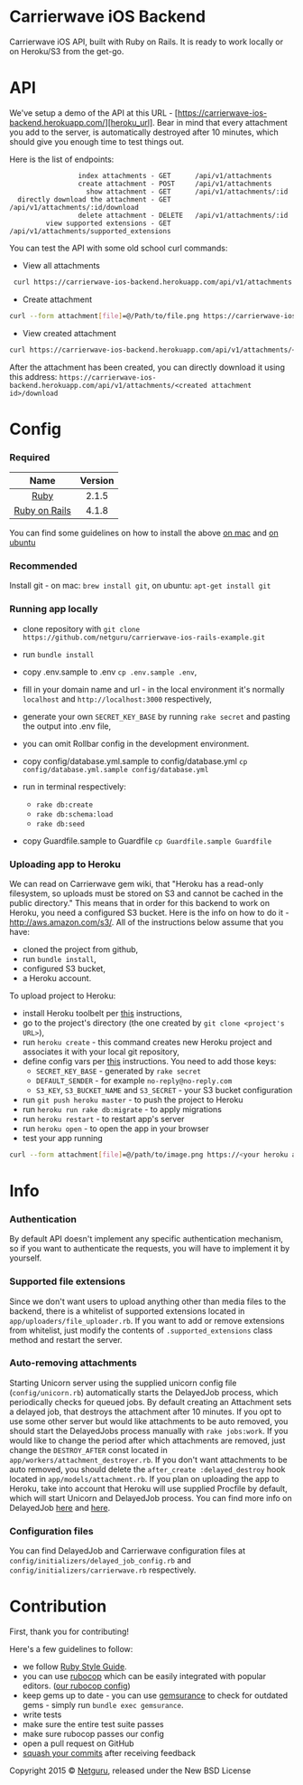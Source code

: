 Carrierwave iOS Backend
=========================================

Carrierwave iOS API, built with Ruby on Rails. It is ready to work locally or on Heroku/S3 from the get-go. 

API
===================

We've setup a demo of the API at this URL - [https://carrierwave-ios-backend.herokuapp.com/][heroku_url].
Bear in mind that every attachment you add to the server, is automatically destroyed after 10 minutes, 
which should give you enough time to test things out.

Here is the list of endpoints:
```
                 index attachments - GET      /api/v1/attachments
                 create attachment - POST     /api/v1/attachments
                   show attachment - GET      /api/v1/attachments/:id
  directly download the attachment - GET      /api/v1/attachments/:id/download
                 delete attachment - DELETE   /api/v1/attachments/:id
         view supported extensions - GET      /api/v1/attachments/supported_extensions
```

You can test the API with some old school curl commands:
- View all attachments
```bash
 curl https://carrierwave-ios-backend.herokuapp.com/api/v1/attachments
```
- Create attachment
```bash
curl --form attachment[file]=@/Path/to/file.png https://carrierwave-ios-backend.herokuapp.com/api/v1/attachments
```
- View created attachment
```bash
curl https://carrierwave-ios-backend.herokuapp.com/api/v1/attachments/<created attachment id>
```

After the attachment has been created, you can directly download it using this address:
`https://carrierwave-ios-backend.herokuapp.com/api/v1/attachments/<created attachment id>/download`

Config
==================

### Required

| Name |  Version |
| :--: | :---: |
| [Ruby][ruby] | 2.1.5 |
| [Ruby on Rails][rails] | 4.1.8 |

You can find some guidelines on how to install the above [on mac][mac_guidelines] and [on ubuntu][ubuntu_guidelines]

### Recommended

Install git - on mac: `brew install git`, on ubuntu: `apt-get install git`

### Running app locally

- clone repository with `git clone https://github.com/netguru/carrierwave-ios-rails-example.git`
- run `bundle install`

- copy .env.sample to .env `cp .env.sample .env`,
- fill in your domain name and url - in the local environment it's normally `localhost` and `http://localhost:3000` respectively,
- generate your own `SECRET_KEY_BASE` by running `rake secret` and pasting the output into .env file,
- you can omit Rollbar config in the development environment.

- copy config/database.yml.sample to config/database.yml `cp config/database.yml.sample config/database.yml`
- run in terminal respectively:
  - `rake db:create`
  - `rake db:schema:load`
  - `rake db:seed`

- copy Guardfile.sample to Guardfile `cp Guardfile.sample Guardfile`

### Uploading app to Heroku

We can read on Carrierwave gem wiki, that "Heroku has a read-only filesystem, so uploads must be stored on S3 and cannot be cached in the public directory."
This means that in order for this backend to work on Heroku, you need a configured S3 bucket. Here is the info on how to do it - http://aws.amazon.com/s3/.
All of the instructions below assume that you have:
  - cloned the project from github,
  - run `bundle install`,
  - configured S3 bucket,
  - a Heroku account.

To upload project to Heroku:
- install Heroku toolbelt per [this][heroku_toolbelt] instructions,
- go to the project's directory (the one created by `git clone <project's URL>`),
- run `heroku create` - this command creates new Heroku project and associates it with your local git repository,
- define config vars per [this][heroku_vars] instructions. You need to add those keys:
  - `SECRET_KEY_BASE` - generated by `rake secret`
  - `DEFAULT_SENDER` - for example `no-reply@no-reply.com`
  - `S3_KEY`, `S3_BUCKET_NAME` and `S3_SECRET` - your S3 bucket configuration
- run `git push heroku master` - to push the project to Heroku
- run `heroku run rake db:migrate` - to apply migrations
- run `heroku restart` - to restart app's server
- run `heroku open` - to open the app in your browser
- test your app running 
```bash
curl --form attachment[file]=@/path/to/image.png https://<your heroku app name>.herokuapp.com/api/v1/attachments
```

Info
============

### Authentication

By default API doesn't implement any specific authentication mechanism, so if you want to authenticate the requests, you will have to implement it by yourself.

### Supported file extensions

Since we don't want users to upload anything other than media files to the backend, there is a whitelist of supported extensions located in `app/uploaders/file_uploader.rb`.
If you want to add or remove extensions from whitelist, just modify the contents of `.supported_extensions` class method and restart the server.

### Auto-removing attachments

Starting Unicorn server using the supplied unicorn config file (`config/unicorn.rb`) automatically starts the DelayedJob process, which periodically checks for queued jobs.
By default creating an Attachment sets a delayed job, that destroys the attachment after 10 minutes. If you opt to use some other server but would like attachments to be 
auto removed, you should start the DelayedJobs process manually with `rake jobs:work`. If you would like to change the period after which attachments are removed,
just change the `DESTROY_AFTER` const located in `app/workers/attachment_destroyer.rb`. If you don't want attachments to be auto removed, you should delete the 
`after_create :delayed_destroy` hook located in `app/models/attachment.rb`.
If you plan on uploading the app to Heroku, take into account that Heroku will use supplied Procfile by default, which will start Unicorn and DelayedJob process.
You can find more info on DelayedJob [here](https://github.com/collectiveidea/delayed_job) and [here](https://devcenter.heroku.com/articles/delayed-job).

### Configuration files

You can find DelayedJob and Carrierwave configuration files at `config/initializers/delayed_job_config.rb` and `config/initializers/carrierwave.rb` respectively.

Contribution
============

First, thank you for contributing!

Here's a few guidelines to follow:

- we follow [Ruby Style Guide][ruby_style_guides].
- you can use [rubocop][rubocop] which can be easily integrated with popular editors. ([our rubocop config][rubocop_config])
- keep gems up to date - you can use [gemsurance][gemsurance] to check for outdated gems - simply run `bundle exec gemsurance`.
- write tests
- make sure the entire test suite passes
- make sure rubocop passes our config
- open a pull request on GitHub
- [squash your commits][squash_commits] after receiving feedback

Copyright  2015 © [Netguru][netguru_url], released under the New BSD License

[heroku_url]: https://carrierwave-ios-backend.herokuapp.com/
[heroku_toolbelt]: https://devcenter.heroku.com/articles/getting-started-with-ruby#set-up
[heroku_vars]: https://devcenter.heroku.com/articles/getting-started-with-ruby#define-config-vars
[ruby]: https://www.ruby-lang.org
[rails]: http://www.rubyonrails.org
[postgres]: http://www.postgresql.org
[ios_devise]: https://github.com/netguru/devise-ios
[mac_guidelines]: https://gorails.com/setup/osx/10.10-yosemite
[ubuntu_guidelines]: https://gorails.com/setup/ubuntu/14.10
[postgres_guidelines]: https://wiki.postgresql.org/wiki/Detailed_installation_guides
[spring]: https://github.com/rails/spring
[ruby_style_guides]: https://github.com/bbatsov/ruby-style-guide
[rubocop]: https://github.com/bbatsov/rubocop
[rubocop_config]: https://github.com/netguru/hound/blob/master/config/rubocop.yml
[gemsurance]: https://github.com/appfolio/gemsurance
[squash_commits]: http://blog.steveklabnik.com/posts/2012-11-08-how-to-squash-commits-in-a-github-pull-request
[netguru_url]: https://netguru.co
